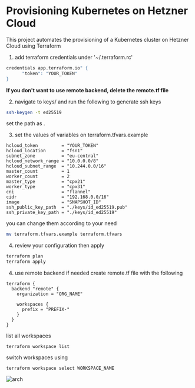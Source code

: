 # Provisioning Kubernetes on Hetzner Cloud

This project automates the provisioning of a Kubernetes cluster on Hetzner Cloud using Terraform


1. add terraform credentials under '~/.terraform.rc'

```bash
credentials app.terraform.io" {
      "token": "YOUR_TOKEN"
}
```
**If you don't want to use remote backend, delete the remote.tf file**

2. navigate to keys/ and run the following to generate ssh keys

```bash
ssh-keygen -t ed25519
```
set the path as .


3. set the values of variables on terraform.tfvars.example

```
hcloud_token         = "YOUR_TOKEN"
hcloud_location      = "fsn1"
subnet_zone          = "eu-central"
hcloud_network_range = "10.0.0.0/8"
hcloud_subnet_range  = "10.244.0.0/16"
master_count         = 1
worker_count         = 2
master_type          = "cpx21"
worker_type          = "cpx31"
cni                  = "flannel"
cidr                 = "192.168.0.0/16"
image                = "SNAPSHOT_ID"
ssh_public_key_path  = "./keys/id_ed25519.pub"
ssh_private_key_path = "./keys/id_ed25519"
```
you can change them according to your need
```bash
mv terraform.tfvars.example terraform.tfvars
```

4. review your configuration then apply 

```bash
terraform plan
terraform apply
```


4. use remote backend if needed create remote.tf file with the following

```
terraform {
  backend "remote" {
    organization = "ORG_NAME"

    workspaces {
      prefix = "PREFIX-"
    }
  }
}
```
list all workspaces
```
terraform workspace list
```
switch workspaces using
```
terraform workspace select WORKSPACE_NAME
```

![arch](arch.png)